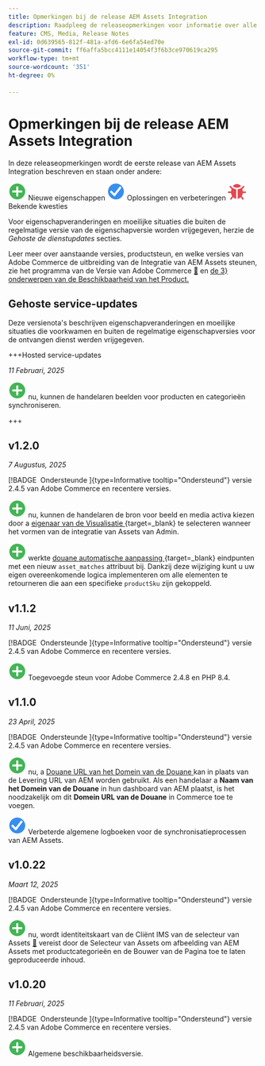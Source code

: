 ```yaml
---
title: Opmerkingen bij de release AEM Assets Integration
description: Raadpleeg de releaseopmerkingen voor informatie over alle AEM Assets Integration-releases.
feature: CMS, Media, Release Notes
exl-id: 0d639565-812f-481a-afd6-6e6fa54ed70e
source-git-commit: ff6affa5bcc4111e14054f3f6b3ce970619ca295
workflow-type: tm+mt
source-wordcount: '351'
ht-degree: 0%

---
```


# Opmerkingen bij de release AEM Assets Integration

In deze releaseopmerkingen wordt de eerste release van AEM Assets Integration beschreven en staan onder andere:

![ Nieuwe ](../assets/new.svg) Nieuwe eigenschappen
![ Vaste kwestie ](../assets/fix.svg) Oplossingen en verbeteringen
![ Bekende kwestie ](../assets/bug.svg) Bekende kwesties

Voor eigenschapveranderingen en moeilijke situaties die buiten de regelmatige versie van de eigenschapversie worden vrijgegeven, herzie de _Gehoste de dienstupdates_ secties.

Leer meer over aanstaande versies, productsteun, en welke versies van Adobe Commerce de uitbreiding van de Integratie van AEM Assets steunen, zie het programma van de Versie van Adobe Commerce [&#128279;](https://experienceleague.adobe.com/en/docs/commerce-operations/release/planning/schedule) en [ de 3&rbrace; onderwerpen van de Beschikbaarheid van het Product.](https://experienceleague.adobe.com/en/docs/commerce-operations/release/product-availability)

## Gehoste service-updates

Deze versienota&#39;s beschrijven eigenschapveranderingen en moeilijke situaties die voorkwamen en buiten de regelmatige eigenschapversies voor de ontvangen dienst werden vrijgegeven.

+++Hosted service-updates

_11 Februari, 2025_

![ Nieuwe kwestie ](../assets/new.svg) nu, kunnen de handelaren beelden voor producten en categorieën synchroniseren.

+++

## v1.2.0

_7 Augustus, 2025_

[!BADGE &#x200B; Ondersteunde &#x200B;]{type=Informative tooltip="Ondersteund"} versie 2.4.5 van Adobe Commerce en recentere versies.

![ Nieuwe kwestie ](../assets/new.svg)<!-- Issue ACAP-1018 --> nu, kunnen de handelaren de bron voor beeld en media activa kiezen door a [ eigenaar van de Visualisatie ](https://experienceleague.adobe.com/en/docs/commerce/aem-assets-integration/get-started/setup-synchronization){target=_blank} te selecteren wanneer het vormen van de integratie van Assets van Admin.

![ Nieuwe kwestie ](../assets/new.svg)<!-- Issue ACAP-1078 --> werkte [ douane automatische aanpassing ](https://experienceleague.adobe.com/en/docs/commerce/aem-assets-integration/synchronize/custom-match){target=_blank} eindpunten met een nieuw `asset_matches` attribuut bij. Dankzij deze wijziging kunt u uw eigen overeenkomende logica implementeren om alle elementen te retourneren die aan een specifieke `productSku` zijn gekoppeld.

## v1.1.2

_11 Juni, 2025_

[!BADGE &#x200B; Ondersteunde &#x200B;]{type=Informative tooltip="Ondersteund"} versie 2.4.5 van Adobe Commerce en recentere versies.

![ Nieuwe kwestie ](../assets/new.svg)<!-- Issue ACAP-1041 --> Toegevoegde steun voor Adobe Commerce 2.4.8 en PHP 8.4.

## v1.1.0

_23 April, 2025_

[!BADGE &#x200B; Ondersteunde &#x200B;]{type=Informative tooltip="Ondersteund"} versie 2.4.5 van Adobe Commerce en recentere versies.

![ Nieuwe kwestie ](../assets/new.svg)<!-- Issue ACAP-955 --> nu, a [ Douane URL van het Domein van de Douane ](https://experienceleague.adobe.com/en/docs/commerce/aem-assets-integration/get-started/setup-synchronization#optional-configure-the-custom-domain-url) kan in plaats van de Levering URL van AEM worden gebruikt. Als een handelaar a **Naam van het Domein van de Douane** in hun dashboard van AEM plaatst, is het noodzakelijk om dit **Domein URL van de Douane** in Commerce toe te voegen.

![ Vaste kwestie ](../assets/fix.svg)<!-- Issue ACAP-987 --> Verbeterde algemene logboeken voor de synchronisatieprocessen van AEM Assets.

## v1.0.22

_Maart 12, 2025_

[!BADGE &#x200B; Ondersteunde &#x200B;]{type=Informative tooltip="Ondersteund"} versie 2.4.5 van Adobe Commerce en recentere versies.

![ Nieuwe kwestie ](../assets/new.svg)<!-- Issue ACAP-xx --> nu, wordt identiteitskaart van de Cliënt IMS van de selecteur van Assets [&#128279;](https://experienceleague.adobe.com/en/docs/commerce/aem-assets-integration/get-started/setup-synchronization) vereist door de Selecteur van Assets om afbeelding van AEM Assets met productcategorieën en de Bouwer van de Pagina toe te laten geproduceerde inhoud.

## v1.0.20

_11 Februari, 2025_

[!BADGE &#x200B; Ondersteunde &#x200B;]{type=Informative tooltip="Ondersteund"} versie 2.4.5 van Adobe Commerce en recentere versies.

![ Nieuwe ](../assets/new.svg)<!-- Issue ACAP-xx --> Algemene beschikbaarheidsversie.
